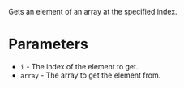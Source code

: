 Gets an element of an array at the specified index.

# Parameters

* `i` - The index of the element to get.
* `array` - The array to get the element from.